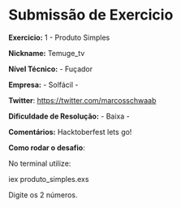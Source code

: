 # Submissão de Exercicio

**Exercicio:** 1 - Produto Simples

**Nickname:** Temuge_tv

**Nível Técnico:** - Fuçador

**Empresa:** - Solfácil -

**Twitter**: https://twitter.com/marcosschwaab

**Dificuldade de Resolução:** - Baixa -

**Comentários:** Hacktoberfest lets go!

**Como rodar o desafio**: 

No terminal utilize:

iex produto_simples.exs

Digite os 2 números.